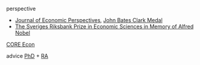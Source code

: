 perspective
- [Journal of Economic Perspectives](https://www.aeaweb.org/journals/jep/search-results?ArticleSearch%5Bwithin%5D%5Barticletitle%5D=1&ArticleSearch%5Bwithin%5D%5Barticleabstract%5D=1&ArticleSearch%5Bwithin%5D%5Bauthorlast%5D=1&JelClass%5Bvalue%5D=0&journal=3&ArticleSearch%5Bq%5D=econometrics), [John Bates Clark Medal](https://www.aeaweb.org/about-aea/honors-awards/bates-clark)
- [The Sveriges Riksbank Prize in Economic Sciences in Memory of Alfred Nobel](https://www.nobelprize.org/prizes/economic-sciences/)

[CORE Econ](https://www.core-econ.org/)

advice [PhD](https://sites.google.com/view/econgradadvice/) + [RA](https://github.com/gentzkow/lab-manual/wiki)
